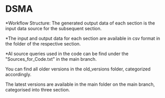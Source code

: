 # DSMA

*Workflow Structure: The generated output data of each section is the input data source for the subsequent section.

*The input and output data for each section are available in csv format in the folder of the respective section.

*AI source queries used in the code can be find under the "Sources_for_Code.txt" in the main branch.

You can find all older versions in the old_versions folder, categorized accordingly.

The latest versions are available in the main folder on the main branch, categorised into three section.
